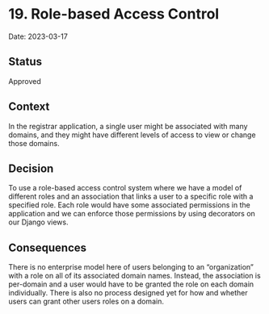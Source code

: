 # 19. Role-based Access Control

Date: 2023-03-17

## Status

Approved

## Context

In the registrar application, a single user might be associated with many
domains, and they might have different levels of access to view or change
those domains.

## Decision

To use a role-based access control system where we have a model of different
roles and an association that links a user to a specific role with a specified
role. Each role would have some associated permissions in the application and
we can enforce those permissions by using decorators on our Django views.

## Consequences

There is no enterprise model here of users belonging to an “organization” with
a role on all of its associated domain names. Instead, the association is
per-domain and a user would have to be granted the role on each domain
individually. There is also no process designed yet for how and whether users
can grant other users roles on a domain.

